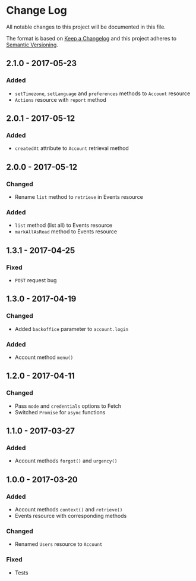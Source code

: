 # Change Log
All notable changes to this project will be documented in this file.

The format is based on [Keep a Changelog](http://keepachangelog.com/)
and this project adheres to [Semantic Versioning](http://semver.org/).

## 2.1.0 - 2017-05-23
### Added
- `setTimezone`, `setLanguage` and `preferences` methods to `Account` resource
- `Actions` resource with `report` method

## 2.0.1 - 2017-05-12
### Added
- `createdAt` attribute to `Account` retrieval method

## 2.0.0 - 2017-05-12
### Changed
- Rename `list` method to `retrieve` in Events resource

### Added
- `list` method (list all) to Events resource
- `markAllAsRead` method to Events resource

## 1.3.1 - 2017-04-25
### Fixed
- `POST` request bug

## 1.3.0 - 2017-04-19
### Changed
- Added `backoffice` parameter to `account.login`

### Added
- Account method `menu()`

## 1.2.0 - 2017-04-11
### Changed
- Pass `mode` and `credentials` options to Fetch
- Switched `Promise` for `async` functions

## 1.1.0 - 2017-03-27
### Added
- Account methods `forgot()` and `urgency()`

## 1.0.0 - 2017-03-20
### Added
- Account methods `context()` and `retrieve()`
- Events resource with corresponding methods

### Changed
- Renamed `Users` resource to `Account`

### Fixed
- Tests
